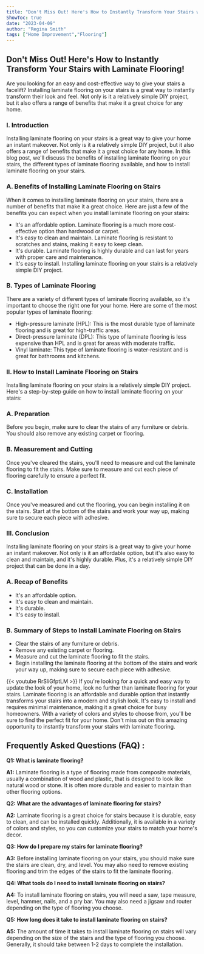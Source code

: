 ```yaml
---
title: "Don't Miss Out! Here's How to Instantly Transform Your Stairs with Laminate Flooring!"
ShowToc: true 
date: "2023-04-09"
author: "Regina Smith" 
tags: ["Home Improvement","Flooring"]
---
```

## Don't Miss Out! Here's How to Instantly Transform Your Stairs with Laminate Flooring!

Are you looking for an easy and cost-effective way to give your stairs a facelift? Installing laminate flooring on your stairs is a great way to instantly transform their look and feel. Not only is it a relatively simple DIY project, but it also offers a range of benefits that make it a great choice for any home.

### I. Introduction

Installing laminate flooring on your stairs is a great way to give your home an instant makeover. Not only is it a relatively simple DIY project, but it also offers a range of benefits that make it a great choice for any home. In this blog post, we'll discuss the benefits of installing laminate flooring on your stairs, the different types of laminate flooring available, and how to install laminate flooring on your stairs.

### A. Benefits of Installing Laminate Flooring on Stairs

When it comes to installing laminate flooring on your stairs, there are a number of benefits that make it a great choice. Here are just a few of the benefits you can expect when you install laminate flooring on your stairs:

- It's an affordable option. Laminate flooring is a much more cost-effective option than hardwood or carpet.
- It's easy to clean and maintain. Laminate flooring is resistant to scratches and stains, making it easy to keep clean.
- It's durable. Laminate flooring is highly durable and can last for years with proper care and maintenance.
- It's easy to install. Installing laminate flooring on your stairs is a relatively simple DIY project.

### B. Types of Laminate Flooring

There are a variety of different types of laminate flooring available, so it's important to choose the right one for your home. Here are some of the most popular types of laminate flooring:

- High-pressure laminate (HPL): This is the most durable type of laminate flooring and is great for high-traffic areas.
- Direct-pressure laminate (DPL): This type of laminate flooring is less expensive than HPL and is great for areas with moderate traffic.
- Vinyl laminate: This type of laminate flooring is water-resistant and is great for bathrooms and kitchens.

### II. How to Install Laminate Flooring on Stairs

Installing laminate flooring on your stairs is a relatively simple DIY project. Here's a step-by-step guide on how to install laminate flooring on your stairs:

### A. Preparation

Before you begin, make sure to clear the stairs of any furniture or debris. You should also remove any existing carpet or flooring.

### B. Measurement and Cutting

Once you've cleared the stairs, you'll need to measure and cut the laminate flooring to fit the stairs. Make sure to measure and cut each piece of flooring carefully to ensure a perfect fit.

### C. Installation

Once you've measured and cut the flooring, you can begin installing it on the stairs. Start at the bottom of the stairs and work your way up, making sure to secure each piece with adhesive.

### III. Conclusion

Installing laminate flooring on your stairs is a great way to give your home an instant makeover. Not only is it an affordable option, but it's also easy to clean and maintain, and it's highly durable. Plus, it's a relatively simple DIY project that can be done in a day. 

### A. Recap of Benefits

- It's an affordable option. 
- It's easy to clean and maintain. 
- It's durable. 
- It's easy to install.

### B. Summary of Steps to Install Laminate Flooring on Stairs

- Clear the stairs of any furniture or debris. 
- Remove any existing carpet or flooring. 
- Measure and cut the laminate flooring to fit the stairs. 
- Begin installing the laminate flooring at the bottom of the stairs and work your way up, making sure to secure each piece with adhesive.

{{< youtube RrSliGfptLM >}} 
If you're looking for a quick and easy way to update the look of your home, look no further than laminate flooring for your stairs. Laminate flooring is an affordable and durable option that instantly transforms your stairs into a modern and stylish look. It's easy to install and requires minimal maintenance, making it a great choice for busy homeowners. With a variety of colors and styles to choose from, you'll be sure to find the perfect fit for your home. Don't miss out on this amazing opportunity to instantly transform your stairs with laminate flooring.

## Frequently Asked Questions (FAQ) :
**Q1: What is laminate flooring?**

**A1:** Laminate flooring is a type of flooring made from composite materials, usually a combination of wood and plastic, that is designed to look like natural wood or stone. It is often more durable and easier to maintain than other flooring options.

**Q2: What are the advantages of laminate flooring for stairs?**

**A2:** Laminate flooring is a great choice for stairs because it is durable, easy to clean, and can be installed quickly. Additionally, it is available in a variety of colors and styles, so you can customize your stairs to match your home's decor.

**Q3: How do I prepare my stairs for laminate flooring?**

**A3:** Before installing laminate flooring on your stairs, you should make sure the stairs are clean, dry, and level. You may also need to remove existing flooring and trim the edges of the stairs to fit the laminate flooring.

**Q4: What tools do I need to install laminate flooring on stairs?**

**A4:** To install laminate flooring on stairs, you will need a saw, tape measure, level, hammer, nails, and a pry bar. You may also need a jigsaw and router depending on the type of flooring you choose.

**Q5: How long does it take to install laminate flooring on stairs?**

**A5:** The amount of time it takes to install laminate flooring on stairs will vary depending on the size of the stairs and the type of flooring you choose. Generally, it should take between 1-2 days to complete the installation.





